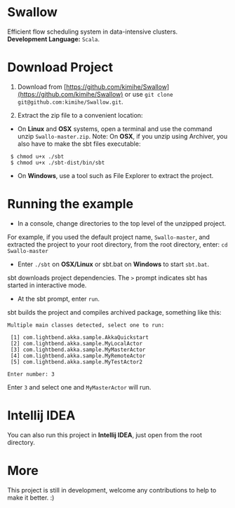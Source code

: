 # Swallow
Efficient flow scheduling system in data-intensive clusters.  
**Development Language:** `Scala`.

# Download Project
1. Download from [https://github.com/kimihe/Swallow](https://github.com/kimihe/Swallow) or use `git clone git@github.com:kimihe/Swallow.git`.

2. Extract the zip file to a convenient location:

* On **Linux** and **OSX** systems, open a terminal and use the command unzip `Swallo-master.zip`. Note: On **OSX**, if you unzip using Archiver, you also have to make the sbt files executable:

```
 $ chmod u+x ./sbt
 $ chmod u+x ./sbt-dist/bin/sbt
```

* On **Windows**, use a tool such as File Explorer to extract the project.

# Running the example
* In a console, change directories to the top level of the unzipped project.

For example, if you used the default project name, `Swallo-master`, and extracted the project to your root directory, from the root directory, enter: `cd Swallo-master`

* Enter `./sbt` on **OSX/Linux** or sbt.bat on **Windows** to start `sbt.bat`.

sbt downloads project dependencies. The `>` prompt indicates sbt has started in interactive mode.

* At the sbt prompt, enter `run`.

sbt builds the project and compiles archived package, something like this: 

```
Multiple main classes detected, select one to run:

 [1] com.lightbend.akka.sample.AkkaQuickstart
 [2] com.lightbend.akka.sample.MyLocalActor
 [3] com.lightbend.akka.sample.MyMasterActor
 [4] com.lightbend.akka.sample.MyRemoteActor
 [5] com.lightbend.akka.sample.MyTestActor2

Enter number: 3
```
Enter `3` and select one and `MyMasterActor` will run.

# Intellij IDEA
You can also run this project in **Intellij IDEA**, just open from the root directory.

# More
This project is still in development, welcome any contributions to help to make it better.  :)
